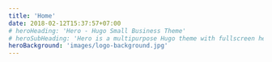 ```yaml
---
title: 'Home'
date: 2018-02-12T15:37:57+07:00
# heroHeading: 'Hero - Hugo Small Business Theme'
# heroSubHeading: 'Hero is a multipurpose Hugo theme with fullscreen hero images and fullwidth sections. It contains content types for a business or portfolio site.'
heroBackground: 'images/logo-background.jpg'
---
```

